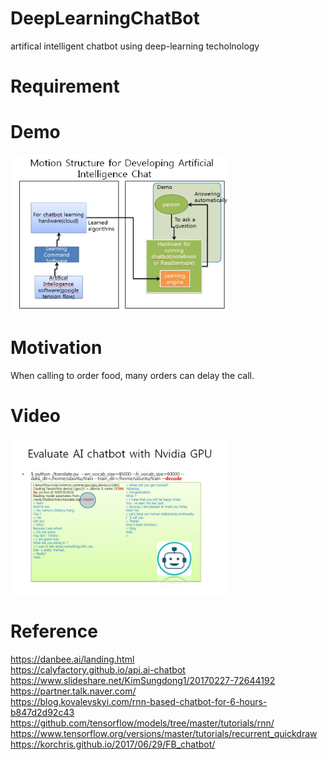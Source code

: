 # DeepLearningChatBot
artifical intelligent chatbot using deep-learning techolnology

# Requirement


# Demo
<img src=https://github.com/Limsuyoun/DeepLearningChatBot/blob/master/image/dd.JPG border=0 width=350 height=250> </img>


# Motivation
When calling to order food, many orders can delay the call.

# Video
<img src=https://github.com/Limsuyoun/DeepLearningChatBot/blob/master/image/demo..JPG border=0 width=350 height=250> </img>

# Reference
https://danbee.ai/landing.html <br>
https://calyfactory.github.io/api.ai-chatbot<br>
https://www.slideshare.net/KimSungdong1/20170227-72644192 <br>
https://partner.talk.naver.com/<br>
https://blog.kovalevskyi.com/rnn-based-chatbot-for-6-hours-b847d2d92c43 <br>
https://github.com/tensorflow/models/tree/master/tutorials/rnn/ <br>
https://www.tensorflow.org/versions/master/tutorials/recurrent_quickdraw<br>
https://korchris.github.io/2017/06/29/FB_chatbot/ <br>

